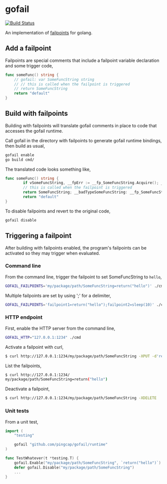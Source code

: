 # gofail

[![Build Status](https://travis-ci.com/etcd-io/gofail.svg?branch=master)](https://travis-ci.com/etcd-io/gofail)

An implementation of [failpoints][failpoint] for golang.

[failpoint]: http://www.freebsd.org/cgi/man.cgi?query=fail

## Add a failpoint

Failpoints are special comments that include a failpoint variable declaration and some trigger code,

```go
func someFunc() string {
	// gofail: var SomeFuncString string
	// // this is called when the failpoint is triggered
	// return SomeFuncString
	return "default"
}
```

## Build with failpoints

Building with failpoints will translate gofail comments in place to code that accesses the gofail runtime.

Call gofail in the directory with failpoints to generate gofail runtime bindings, then build as usual,

```sh
gofail enable
go build cmd/
```

The translated code looks something like,

```go
func someFunc() string {
        if vSomeFuncString, __fpErr := __fp_SomeFuncString.Acquire(); __fpErr == nil { defer __fp_SomeFuncString.Release(); SomeFuncString, __fpTypeOK := vSomeFuncString.(string); if !__fpTypeOK { goto __badTypeSomeFuncString}
		// this is called when the failpoint is triggered
		return SomeFuncString; __badTypeSomeFuncString: __fp_SomeFuncString.BadType(vSomeFuncString, "string"); };
        return "default"
}
```

To disable failpoints and revert to the original code,

```sh
gofail disable
```

## Triggering a failpoint

After building with failpoints enabled, the program's failpoints can be activated so they may trigger when evaluated.

### Command line

From the command line, trigger the failpoint to set SomeFuncString to `hello`,

```sh
GOFAIL_FAILPOINTS='my/package/path/SomeFuncString=return("hello")' ./cmd
```

Multiple failpoints are set by using ';' for a delimiter,

```sh
GOFAIL_FAILPOINTS='failpoint1=return("hello");failpoint2=sleep(10)' ./cmd
```

### HTTP endpoint

First, enable the HTTP server from the command line,

```sh
GOFAIL_HTTP="127.0.0.1:1234" ./cmd
```


Activate a failpoint with curl,

```sh
$ curl http://127.0.0.1:1234/my/package/path/SomeFuncString -XPUT -d'return("hello")'
```

List the failpoints,

```sh
$ curl http://127.0.0.1:1234/
my/package/path/SomeFuncString=return("hello")
```

Deactivate a failpoint,

```sh
$ curl http://127.0.0.1:1234/my/package/path/SomeFuncString -XDELETE
```

### Unit tests

From a unit test,

```go
import (
	"testing"

	gofail "github.com/pingcap/gofail/runtime"
)

func TestWhatever(t *testing.T) {
	gofail.Enable("my/package/path/SomeFuncString", `return("hello")`)
	defer gofail.Disable("my/package/path/SomeFuncString")
	...
}
```

